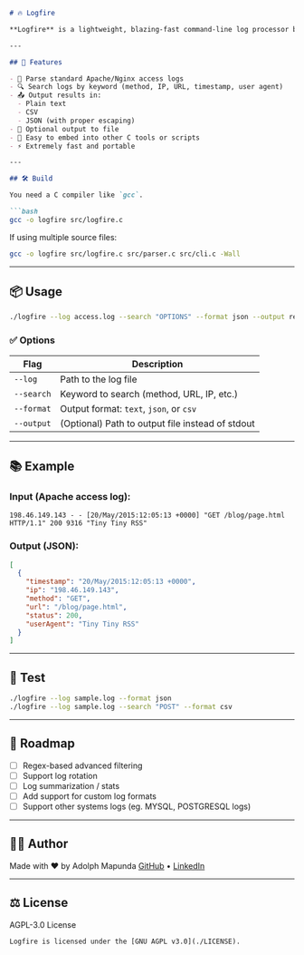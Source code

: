 ````markdown
# 🔥 Logfire

**Logfire** is a lightweight, blazing-fast command-line log processor built in C. It allows you to parse, search, and format logs (such as Apache and Nginx access logs) into readable or structured formats like JSON and CSV — all without the bloat of heavy tools like ELK.

---

## 🚀 Features

- 📄 Parse standard Apache/Nginx access logs
- 🔍 Search logs by keyword (method, IP, URL, timestamp, user agent)
- 📤 Output results in:
  - Plain text
  - CSV
  - JSON (with proper escaping)
- 📁 Optional output to file
- 🧩 Easy to embed into other C tools or scripts
- ⚡️ Extremely fast and portable

---

## 🛠️ Build

You need a C compiler like `gcc`.

```bash
gcc -o logfire src/logfire.c
````

If using multiple source files:

```bash
gcc -o logfire src/logfire.c src/parser.c src/cli.c -Wall
```

---

## 📦 Usage

```bash
./logfire --log access.log --search "OPTIONS" --format json --output result.json
```

### ✅ Options

| Flag       | Description                                      |
| ---------- | ------------------------------------------------ |
| `--log`    | Path to the log file                             |
| `--search` | Keyword to search (method, URL, IP, etc.)        |
| `--format` | Output format: `text`, `json`, or `csv`          |
| `--output` | (Optional) Path to output file instead of stdout |

---

## 📚 Example

### Input (Apache access log):

```
198.46.149.143 - - [20/May/2015:12:05:13 +0000] "GET /blog/page.html HTTP/1.1" 200 9316 "Tiny Tiny RSS"
```

### Output (JSON):

```json
[
  {
    "timestamp": "20/May/2015:12:05:13 +0000",
    "ip": "198.46.149.143",
    "method": "GET",
    "url": "/blog/page.html",
    "status": 200,
    "userAgent": "Tiny Tiny RSS"
  }
]
```

---

## 🧪 Test

```bash
./logfire --log sample.log --format json
./logfire --log sample.log --search "POST" --format csv
```

---

## 🧰 Roadmap

* [ ] Regex-based advanced filtering
* [ ] Support log rotation
* [ ] Log summarization / stats
* [ ] Add support for custom log formats
* [ ] Support other systems logs (eg. MYSQL, POSTGRESQL logs)

---

## 👨‍💻 Author

Made with ❤️ by Adolph Mapunda
[GitHub](https://github.com/adomigold) • [LinkedIn](https://www.linkedin.com/in/adolph-Mapunda-106474178/)

---

## ⚖️ License

 AGPL-3.0 License

```
Logfire is licensed under the [GNU AGPL v3.0](./LICENSE).
```
